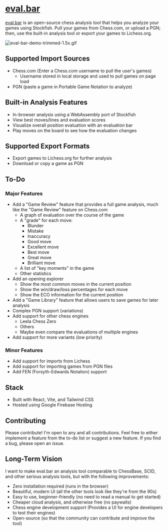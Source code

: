 # [eval.bar](https://eval.bar)

[eval.bar](https://eval.bar) is an open-source chess analysis tool that helps you analyze your games using Stockfish. Pull your games from Chess.com, or upload a PGN; then, use the built-in analysis tool or export your games to Lichess.org.

![eval-bar-demo-trimmed-1.5x.gif](public%2Feval-bar-demo-trimmed-1.5x.gif)

## Supported Import Sources
- Chess.com (Enter a Chess.com username to pull the user's games)
    - Username stored in local storage and used to pull games on page load
- PGN (paste a game in Portable Game Notation to analyze)

## Built-in Analysis Features
- In-browser analysis using a WebAssembly port of Stockfish
- View best moves/lines and evaluation scores
- Visualize overall position evaluation with an evaluation bar
- Play moves on the board to see how the evaluation changes

## Supported Export Formats
- Export games to Lichess.org for further analysis
- Download or copy a game as PGN

## To-Do

### Major Features
- Add a "Game Review" feature that provides a full game analysis, much like the "Game Review" feature on Chess.com
  - A graph of evaluation over the course of the game
  - A "grade" for each move:
    - Blunder
    - Mistake
    - Inaccuracy
    - Good move
    - Excellent move
    - Best move
    - Great move
    - Brilliant move
  - A list of "key moments" in the game
  - Other statistics
- Add an opening explorer
  - Show the most common moves in the current position
  - Show the win/draw/loss percentages for each move
  - Show the ECO information for the current position
- Add a "Game Library" feature that allows users to save games for later analysis
- Complex PGN support (variations)
- Add support for other chess engines
    - Leela Chess Zero
    - Others
    - Maybe even compare the evaluations of multiple engines
- Add support for more variants (low priority)

### Minor Features
- Add support for imports from Lichess
- Add support for importing games from PGN files
- Add FEN (Forsyth-Edwards Notation) support

## Stack
- Built with React, Vite, and Tailwind CSS
- Hosted using Google Firebase Hosting

## Contributing
Please contribute! I'm open to any and all contributions. Feel free to either implement a feature from the to-do list or suggest a new feature. If you find a bug, please open an issue.

## Long-Term Vision
I want to make eval.bar an analysis tool comparable to ChessBase, SCID, and other serious analysis tools, but with the following improvements:
- Zero installation required (runs in the browser)
- Beautiful, modern UI (all the other tools look like they're from the 90s)
- Easy to use, beginner-friendly (no need to read a manual to get started)
- Cheaper cloud analysis, and otherwise free (no paywalls)
- Chess engine development support (Provides a UI for engine developers to test their engines)
- Open-source (so that the community can contribute and improve the tool)